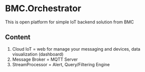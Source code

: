 # BMC.Orchestrator
This is open platform for simple IoT backend solution from BMC

## Content

1. Cloud IoT = web for manage your messaging and devices, data visualization (dashboard) 
2. Message Broker = MQTT Server
3. StreamProcessor = Alert, Query/Filtering Engine


